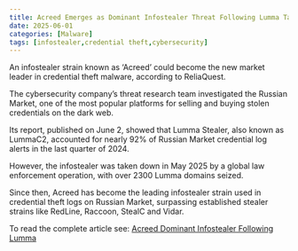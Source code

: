 ```yaml
---
title: Acreed Emerges as Dominant Infostealer Threat Following Lumma Takedown
date: 2025-06-01
categories: [Malware]
tags: [infostealer,credential theft,cybersecurity]
---
```


An infostealer strain known as ‘Acreed’ could become the new market leader in credential theft malware, according to ReliaQuest.

The cybersecurity company’s threat research team investigated the Russian Market, one of the most popular platforms for selling and buying stolen credentials on the dark web.

Its report, published on June 2, showed that Lumma Stealer, also known as LummaC2, accounted for nearly 92% of Russian Market credential log alerts in the last quarter of 2024.

However, the infostealer was taken down in May 2025 by a global law enforcement operation, with over 2300 Lumma domains seized.

Since then, Acreed has become the leading infostealer strain used in credential theft logs on Russian Market, surpassing established stealer strains like RedLine, Raccoon, StealC and Vidar.

To read the complete article see: [Acreed Dominant Infostealer Following Lumma](https://www.infosecurity-magazine.com/news/acreed-dominant-infostealer-lumma/)